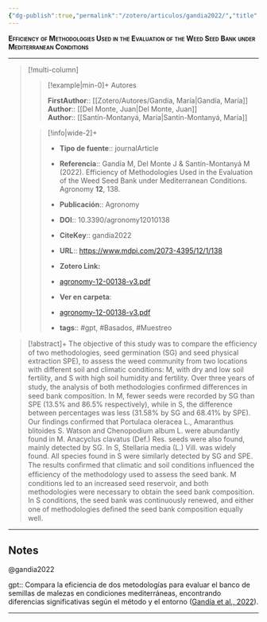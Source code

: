 ```yaml
---
{"dg-publish":true,"permalink":"/zotero/articulos/gandia2022/","title":"Efficiency of Methodologies Used in the Evaluation of the Weed Seed Bank under Mediterranean Conditions","tags":["#zotero"]}
---
```



<span style="font-variant:small-caps; font-weight: bold;">Efficiency of Methodologies Used in the Evaluation of the Weed Seed Bank under Mediterranean Conditions</span>

---


> [!multi-column]
>
>> [!example|min-0]+ Autores
>> 
>> **FirstAuthor**:: [[Zotero/Autores/Gandía, María\|Gandía, María]]  
>> **Author**:: [[Del Monte, Juan\|Del Monte, Juan]]  
>> **Author**:: [[Santín-Montanyá, María\|Santín-Montanyá, María]]  
 >
>
>> [!info|wide-2]+
>>
>> - **Tipo de fuente**:: journalArticle
>> - **Referencia**:: Gandía M, Del Monte J & Santín-Montanyá M (2022). Efficiency of Methodologies Used in the Evaluation of the Weed Seed Bank under Mediterranean Conditions. Agronomy **12**, 138.
>> - **Publicación**:: Agronomy
>> - **DOI**:: 10.3390/agronomy12010138
>> - **CiteKey**:: gandia2022
>> - **URL**:: https://www.mdpi.com/2073-4395/12/1/138
>> - **Zotero Link:** 
>> - [agronomy-12-00138-v3.pdf](zotero://select/library/items/Z244UDI8)
>>
>> - **Ver en carpeta**: 
>> - [agronomy-12-00138-v3.pdf](file://J:\OneDrive\Articulos\Banco%20de%20semillas\agronomy-12-00138-v3.pdf)
>> - **tags**:: #gpt, #Basados, #Muestreo



> [!abstract]+ 
>The objective of this study was to compare the efﬁciency of two methodologies, seed germination (SG) and seed physical extraction SPE), to assess the weed community from two locations with different soil and climatic conditions: M, with dry and low soil fertility, and S with high soil humidity and fertility. Over three years of study, the analysis of both methodologies conﬁrmed differences in seed bank composition. In M, fewer seeds were recorded by SG than SPE (13.5% and 86.5% respectively), while in S, the difference between percentages was less (31.58% by SG and 68.41% by SPE). Our ﬁndings conﬁrmed that Portulaca oleracea L., Amaranthus blitoides S. Watson and Chenopodium album L. were abundantly found in M. Anacyclus clavatus (Def.) Res. seeds were also found, mainly detected by SG. In S, Stellaria media (L.) Vill. was widely found. All species found in S were similarly detected by SG and SPE. The results conﬁrmed that climatic and soil conditions inﬂuenced the efﬁciency of the methodology used to assess the seed bank. M conditions led to an increased seed reservoir, and both methodologies were necessary to obtain the seed bank composition. In S conditions, the seed bank was continuously renewed, and either one of methodologies deﬁned the seed bank composition equally well.


--- 

## Notes

@gandia2022

gpt:: Compara la eficiencia de dos metodologías para evaluar el banco de semillas de malezas en condiciones mediterráneas, encontrando diferencias significativas según el método y el entorno ([Gandía et al., 2022](zotero://select/library/items/J9HE8IXQ)).






---







